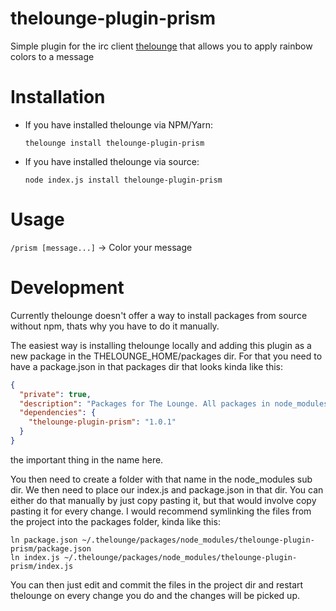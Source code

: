 # thelounge-plugin-prism

Simple plugin for the irc client [thelounge](https://thelounge.chat) that allows you to apply rainbow colors to a message

# Installation

- If you have installed thelounge via NPM/Yarn:

  `thelounge install thelounge-plugin-prism`

- If you have installed thelounge via source:

  `node index.js install thelounge-plugin-prism`

# Usage

`/prism [message...]` -> Color your message

# Development

Currently thelounge doesn't offer a way to install packages from source without npm,
thats why you have to do it manually.

The easiest way is installing thelounge locally and adding this plugin as a new package in the THELOUNGE_HOME/packages dir.
For that you need to have a package.json in that packages dir that looks kinda like this:

```json
{
  "private": true,
  "description": "Packages for The Lounge. All packages in node_modules directory will be automatically loaded.",
  "dependencies": {
    "thelounge-plugin-prism": "1.0.1"
  }
}
```

the important thing in the name here.

You then need to create a folder with that name in the node_modules sub dir.
We then need to place our index.js and package.json in that dir.
You can either do that manually by just copy pasting it, but that would involve copy pasting it for every change.
I would recommend symlinking the files from the project into the packages folder, kinda like this:

```
ln package.json ~/.thelounge/packages/node_modules/thelounge-plugin-prism/package.json
ln index.js ~/.thelounge/packages/node_modules/thelounge-plugin-prism/index.js
```

You can then just edit and commit the files in the project dir and restart thelounge
on every change you do and the changes will be picked up.
